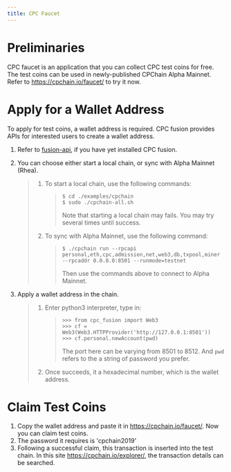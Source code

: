```yaml
---
title: CPC Faucet
---
```


# Preliminaries

CPC faucet is an application that you can collect CPC test coins for
free. The test coins can be used in newly-published CPChain Alpha
Mainnet. Refer to <https://cpchain.io/faucet/> to try it now.

# Apply for a Wallet Address

To apply for test coins, a wallet address is required. CPC fusion
provides APIs for interested users to create a wallet address.

1.  Refer to [fusion-api](../api/cpc_fushion.md), if you have yet
    installed CPC fusion.

2.  You can choose either start a local chain, or sync with Alpha
    Mainnet (Rhea).

    > 1.  To start a local chain, use the following commands:
    >
    >     > ``` {.shell}
    >     > $ cd ./examples/cpchain
    >     > $ sudo ./cpchain-all.sh
    >     > ```
    >     >
    >     > Note that starting a local chain may fails. You may try
    >     > several times until success.
    >
    > 2.  To sync with Alpha Mainnet, use the following command:
    >
    >     > ``` {.shell}
    >     > $ ./cpchain run --rpcapi personal,eth,cpc,admission,net,web3,db,txpool,miner --rpcaddr 0.0.0.0:8501 --runmode=testnet
    >     > ```
    >     >
    >     > Then use the commands above to connect to Alpha Mainnet.

3.  Apply a wallet address in the chain.

    > 1.  Enter python3 interpreter, type in:
    >
    >     > ``` {.python}
    >     > >>> from cpc_fusion import Web3
    >     > >>> cf = Web3(Web3.HTTPProvider('http://127.0.0.1:8501'))
    >     > >>> cf.personal.newAccount(pwd)
    >     > ```
    >     >
    >     > The port here can be varying from 8501 to 8512. And `pwd`
    >     > refers to the a string of password you prefer.
    >
    > 2.  Once succeeds, it a hexadecimal number, which is the wallet
    >     address.

# Claim Test Coins

1.  Copy the wallet address and paste it in
    <https://cpchain.io/faucet/>. Now you can claim test coins.
2.  The password it requires is \'cpchain2019\'
3.  Following a successful claim, this transaction is inserted into the
    test chain. In this site <https://cpchain.io/explorer/>, the
    transaction details can be searched.
